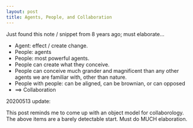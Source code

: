 ```yaml
---
layout: post
title: Agents, People, and Collaboration
---
```


Just found this note / snippet from 8 years ago; must elaborate...

* Agent: effect / create change.
* People: agents
* People: most powerful agents.
* People can create what they conceive.
* People can conceive much grander and magnificent than any other agents we are familiar with, other than nature.
* People with people: can be aligned, can be brownian, or can opposed
* ==> Collaboration

20200513 update:

This post reminds me to come up with an object model for collaborology.
The above items are a barely detectable start. Must do
MUCH elaboration.
